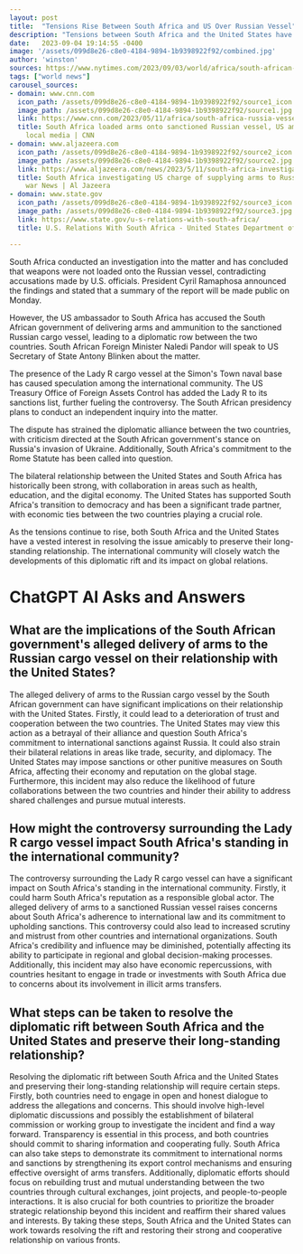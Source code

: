 ```yaml
---
layout: post
title:  "Tensions Rise Between South Africa and US Over Russian Vessel"
description: "Tensions between South Africa and the United States have reached new heights as a dispute over a Russian cargo ship has sparked a diplomatic row. The controversy centers around the docking of the Russian vessel, Lady R, at a South African naval base, with conflicting narratives presented by both sides."
date:   2023-09-04 19:14:55 -0400
image: '/assets/099d8e26-c8e0-4184-9894-1b9398922f92/combined.jpg'
author: 'winston'
sources: https://www.nytimes.com/2023/09/03/world/africa/south-african-inquiry-russia-ship.html https://www.cnn.com/2023/05/11/africa/south-africa-russia-vessel-us-ambo-intl-afr/index.html https://www.aljazeera.com/news/2023/5/11/south-africa-investigating-us-charge-of-supplying-arms-to-russia https://www.state.gov/u-s-relations-with-south-africa/
tags: ["world news"]
carousel_sources:
- domain: www.cnn.com
  icon_path: /assets/099d8e26-c8e0-4184-9894-1b9398922f92/source1_icon.jpg
  image_path: /assets/099d8e26-c8e0-4184-9894-1b9398922f92/source1.jpg
  link: https://www.cnn.com/2023/05/11/africa/south-africa-russia-vessel-us-ambo-intl-afr/index.html
  title: South Africa loaded arms onto sanctioned Russian vessel, US ambassador tells
    local media | CNN
- domain: www.aljazeera.com
  icon_path: /assets/099d8e26-c8e0-4184-9894-1b9398922f92/source2_icon.jpg
  image_path: /assets/099d8e26-c8e0-4184-9894-1b9398922f92/source2.jpg
  link: https://www.aljazeera.com/news/2023/5/11/south-africa-investigating-us-charge-of-supplying-arms-to-russia
  title: South Africa investigating US charge of supplying arms to Russia | Russia-Ukraine
    war News | Al Jazeera
- domain: www.state.gov
  icon_path: /assets/099d8e26-c8e0-4184-9894-1b9398922f92/source3_icon.jpg
  image_path: /assets/099d8e26-c8e0-4184-9894-1b9398922f92/source3.jpg
  link: https://www.state.gov/u-s-relations-with-south-africa/
  title: U.S. Relations With South Africa - United States Department of State

---
```


South Africa conducted an investigation into the matter and has concluded that weapons were not loaded onto the Russian vessel, contradicting accusations made by U.S. officials. President Cyril Ramaphosa announced the findings and stated that a summary of the report will be made public on Monday.

However, the US ambassador to South Africa has accused the South African government of delivering arms and ammunition to the sanctioned Russian cargo vessel, leading to a diplomatic row between the two countries. South African Foreign Minister Naledi Pandor will speak to US Secretary of State Antony Blinken about the matter.

The presence of the Lady R cargo vessel at the Simon's Town naval base has caused speculation among the international community. The US Treasury Office of Foreign Assets Control has added the Lady R to its sanctions list, further fueling the controversy. The South African presidency plans to conduct an independent inquiry into the matter.

The dispute has strained the diplomatic alliance between the two countries, with criticism directed at the South African government's stance on Russia's invasion of Ukraine. Additionally, South Africa's commitment to the Rome Statute has been called into question.

The bilateral relationship between the United States and South Africa has historically been strong, with collaboration in areas such as health, education, and the digital economy. The United States has supported South Africa's transition to democracy and has been a significant trade partner, with economic ties between the two countries playing a crucial role.

As the tensions continue to rise, both South Africa and the United States have a vested interest in resolving the issue amicably to preserve their long-standing relationship. The international community will closely watch the developments of this diplomatic rift and its impact on global relations.


# ChatGPT AI Asks and Answers
## What are the implications of the South African government's alleged delivery of arms to the Russian cargo vessel on their relationship with the United States?
The alleged delivery of arms to the Russian cargo vessel by the South African government can have significant implications on their relationship with the United States. Firstly, it could lead to a deterioration of trust and cooperation between the two countries. The United States may view this action as a betrayal of their alliance and question South Africa's commitment to international sanctions against Russia. It could also strain their bilateral relations in areas like trade, security, and diplomacy. The United States may impose sanctions or other punitive measures on South Africa, affecting their economy and reputation on the global stage. Furthermore, this incident may also reduce the likelihood of future collaborations between the two countries and hinder their ability to address shared challenges and pursue mutual interests.

## How might the controversy surrounding the Lady R cargo vessel impact South Africa's standing in the international community?
The controversy surrounding the Lady R cargo vessel can have a significant impact on South Africa's standing in the international community. Firstly, it could harm South Africa's reputation as a responsible global actor. The alleged delivery of arms to a sanctioned Russian vessel raises concerns about South Africa's adherence to international law and its commitment to upholding sanctions. This controversy could also lead to increased scrutiny and mistrust from other countries and international organizations. South Africa's credibility and influence may be diminished, potentially affecting its ability to participate in regional and global decision-making processes. Additionally, this incident may also have economic repercussions, with countries hesitant to engage in trade or investments with South Africa due to concerns about its involvement in illicit arms transfers.

## What steps can be taken to resolve the diplomatic rift between South Africa and the United States and preserve their long-standing relationship?
Resolving the diplomatic rift between South Africa and the United States and preserving their long-standing relationship will require certain steps. Firstly, both countries need to engage in open and honest dialogue to address the allegations and concerns. This should involve high-level diplomatic discussions and possibly the establishment of bilateral commission or working group to investigate the incident and find a way forward. Transparency is essential in this process, and both countries should commit to sharing information and cooperating fully. South Africa can also take steps to demonstrate its commitment to international norms and sanctions by strengthening its export control mechanisms and ensuring effective oversight of arms transfers. Additionally, diplomatic efforts should focus on rebuilding trust and mutual understanding between the two countries through cultural exchanges, joint projects, and people-to-people interactions. It is also crucial for both countries to prioritize the broader strategic relationship beyond this incident and reaffirm their shared values and interests. By taking these steps, South Africa and the United States can work towards resolving the rift and restoring their strong and cooperative relationship on various fronts.

